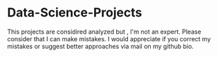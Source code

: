 # Data-Science-Projects

This projects are considired analyzed but ,
I'm not an expert. Please consider that I can make mistakes.
I would appreciate if you correct my mistakes or suggest better approaches via mail on my github bio.
                                                                    
